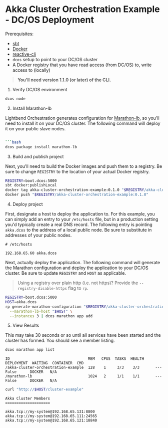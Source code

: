 # Akka Cluster Orchestration Example - DC/OS Deployment

Prerequisites:

* [sbt](https://www.scala-sbt.org/)
* [Docker](https://www.docker.com/)
* [reactive-cli](https://developer.lightbend.com/docs/lightbend-orchestration-kubernetes/latest/cli-installation.html#install-the-cli)
* `dcos` setup to point to your DC/OS cluster
* A Docker registry that you have read access (from DC/OS) to, write access to (locally)

> **You'll need version 1.1.0 (or later) of the CLI.**

1) Verify DC/OS environment

```bash
dcos node
```

2) Install Marathon-lb

Lightbend Orchestration generates configuration for [Marathon-lb](https://github.com/mesosphere/marathon-lb), so you'll need to install it on your DC/OS cluster. The following command will deploy it on your public slave nodes.

```bash

```bash
dcos package install marathon-lb
```

3) Build and publish project

Next, you'll need to build the Docker images and push them to a registry. Be sure to change `REGISTRY` to the location of your actual Docker registry.

```bash
REGISTRY=boot.dcos:5000
sbt docker:publishLocal
docker tag akka-cluster-orchestration-example:0.1.0 "$REGISTRY/akka-cluster-orchestration-example:0.1.0"
docker push "$REGISTRY/akka-cluster-orchestration-example:0.1.0"
```

4) Deploy project

First, designate a host to deploy the application to. For this example, you can simply add an entry to your `/etc/hosts` file, but in a production setting you'd typically create a real DNS record. The following entry is pointing `akka.dcos` to the address of a local public node. Be sure to substitute in addresses of your public nodes.

```
# /etc/hosts

192.168.65.60 akka.dcos
```

Next, actually deploy the application. The following command will generate the Marathon configuration and deploy the application to your DC/OS cluster. Be sure to update `REGISTRY` and `HOST` as applicable.

> Using a registry over plain http (i.e. not https)? Provide the `--registry-disable-https` flag to `rp`.

```bash
REGISTRY=boot.dcos:5000
HOST=akka.dcos
rp generate-marathon-configuration "$REGISTRY/akka-cluster-orchestration-example:0.1.0" \
  --marathon-lb-host "$HOST" \
  --instances 3 | dcos marathon app add
```

5) View Results

This may take 30 seconds or so until all services have been started and the cluster has formed. You should see a member listing.

```bash
dcos marathon app list
```

```
ID                                   MEM   CPUS  TASKS  HEALTH  DEPLOYMENT  WAITING  CONTAINER  CMD
/akka-cluster-orchestration-example  128    1     3/3    3/3       ---      False      DOCKER   N/A
/marathon-lb                         1024   2     1/1    1/1       ---      False      DOCKER   N/A
```

```bash
curl "http://$HOST/cluster-example"
```

```
Akka Cluster Members
====================

akka.tcp://my-system@192.168.65.131:8800
akka.tcp://my-system@192.168.65.111:24565
akka.tcp://my-system@192.168.65.121:18840
```
